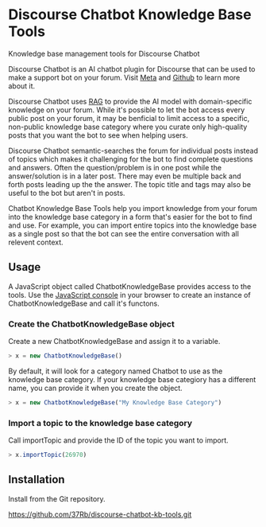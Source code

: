 # Discourse Chatbot Knowledge Base Tools
Knowledge base management tools for Discourse Chatbot

Discourse Chatbot is an AI chatbot plugin for Discourse that can be used to make a support bot on your forum. Visit [Meta](https://meta.discourse.org/t/discourse-chatbot-now-smarter-than-chatgpt/256652) and [Github](https://github.com/merefield/discourse-chatbot) to learn more about it.

Discourse Chatbot uses [RAG](https://help.openai.com/en/articles/8868588-retrieval-augmented-generation-rag-and-semantic-search-for-gpts) to provide the AI model with domain-specific knowledge on your forum. While it's possible to let the bot access every public post on your forum, it may be benficial to limit access to a specific, non-public knowledge base category where you curate only high-quality posts that you want the bot to see when helping users. 

Discourse Chatbot semantic-searches the forum for individual posts instead of topics which makes it challenging for the bot to find complete questions and answers. Often the question/problem is in one post while the answer/solution is in a later post. There may even be multiple back and forth posts leading up the the answer. The topic title and tags may also be useful to the bot but aren't in posts.

Chatbot Knowledge Base Tools help you import knowledge from your forum into the knowledge base category in a form that's easier for the bot to find and use. For example, you can import entire topics into the knowledge base as a single post so that the bot can see the entire conversation with all relevent context.

## Usage

A JavaScript object called ChatbotKnowledgeBase provides access to the tools. Use the [JavaScript console](https://www.coursera.support/s/article/learner-000001653-How-to-open-the-Javascript-console?language=en_US) in your browser to create an instance of ChatbotKnowledgeBase and call it's functons.

### Create the ChatbotKnowledgeBase object

Create a new ChatbotKnowledgeBase and assign it to a variable.

```javascript
> x = new ChatbotKnowledgeBase()
```

By default, it will look for a category named Chatbot to use as the knowledge base category. If your knowledge base categiory has a different name, you can provide it when you create the object.

```javascript
> x = new ChatbotKnowledgeBase("My Knowledge Base Category")
```

### Import a topic to the knowledge base category

Call importTopic and provide the ID of the topic you want to import.

```javascript
> x.importTopic(26970)
```

## Installation

Install from the Git repository.

https://github.com/37Rb/discourse-chatbot-kb-tools.git
